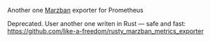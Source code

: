Another one [Marzban](https://github.com/Gozargah/Marzban) exporter for Prometheus

Deprecated. User another one writen in Rust — safe and fast: https://github.com/like-a-freedom/rusty_marzban_metrics_exporter

